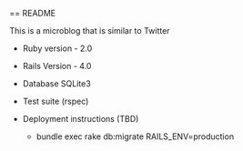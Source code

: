 == README

This is a microblog that is similar to Twitter

* Ruby version - 2.0

* Rails Version - 4.0

* Database SQLite3

* Test suite (rspec)

* Deployment instructions (TBD)
	* bundle exec rake db:migrate RAILS_ENV=production

